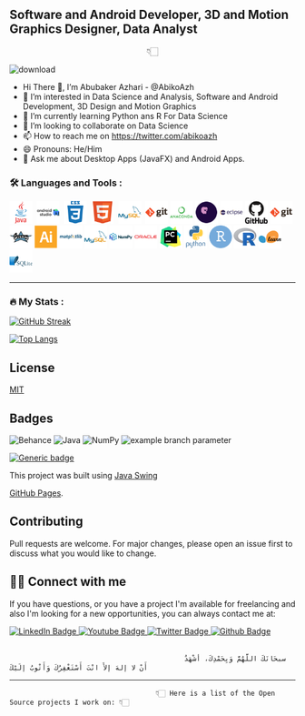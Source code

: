## Software and Android Developer, 3D and Motion Graphics Designer, Data Analyst 
<p align="center", font-size:30px>👇🏻</p>

![download](https://github.com/AbikoAzh/AbikoAzh/assets/165510364/da04e799-a686-442a-8768-c4725f3115b8)

- Hi There 👋, I’m Abubaker Azhari - @AbikoAzh
- 👀 I’m interested in Data Science and Analysis, Software and Android Development, 3D Design and Motion Graphics 
- 🌱 I’m currently learning Python ans R For Data Science
- 💞️ I’m looking to collaborate on Data Science
- 📫 How to reach me on https://twitter.com/abikoazh
- 😄 Pronouns: He/Him
- 💬 Ask me about Desktop Apps (JavaFX) and Android Apps.

### :hammer_and_wrench: Languages and Tools :
<div>
  <img src="https://github.com/devicons/devicon/blob/master/icons/java/java-original-wordmark.svg" title="Java" alt="Java" width="40" height="40"/>&nbsp;
  <img src="https://github.com/devicons/devicon/blob/master/icons/androidstudio/androidstudio-original-wordmark.svg" title="Android Studio" alt="Android Studio" width="40" height="40"/>&nbsp;
  <img src="https://github.com/devicons/devicon/blob/master/icons/css3/css3-plain-wordmark.svg"  title="CSS3" alt="CSS" width="40" height="40"/>&nbsp;
  <img src="https://github.com/devicons/devicon/blob/master/icons/html5/html5-original.svg" title="HTML5" alt="HTML" width="40" height="40"/>&nbsp;
  <img src="https://github.com/devicons/devicon/blob/master/icons/mysql/mysql-original-wordmark.svg" title="MySQL"  alt="MySQL" width="40" height="40"/>&nbsp;
  <img src="https://github.com/devicons/devicon/blob/master/icons/git/git-original-wordmark.svg" title="Git" **alt="Git" width="40" height="40"/>
  <img src="https://github.com/devicons/devicon/blob/master/icons/anaconda/anaconda-original-wordmark.svg" title="Anaconda" **alt="Anaconda" width="40" height="40"/>
  <img src="https://github.com/devicons/devicon/blob/master/icons/aftereffects/aftereffects-original.svg" title="Anaconda" **alt="Anaconda" width="40" height="40"/>
  <img src="https://github.com/devicons/devicon/blob/master/icons/eclipse/eclipse-original-wordmark.svg" title="Anaconda" **alt="Anaconda" width="40" height="40"/>
  <img src="https://github.com/devicons/devicon/blob/master/icons/github/github-original-wordmark.svg" title="Anaconda" **alt="Anaconda" width="40" height="40"/>
  <img src="https://github.com/devicons/devicon/blob/master/icons/git/git-original-wordmark.svg" title="Anaconda" **alt="Anaconda" width="40" height="40"/>
  <img src="https://github.com/devicons/devicon/blob/master/icons/groovy/groovy-original.svg" title="Anaconda" **alt="Anaconda" width="40" height="40"/>
  <img src="https://github.com/devicons/devicon/blob/master/icons/illustrator/illustrator-plain.svg" title="Anaconda" **alt="Anaconda" width="40" height="40"/>
  <img src="https://github.com/devicons/devicon/blob/master/icons/matplotlib/matplotlib-original-wordmark.svg" title="Anaconda" **alt="Anaconda" width="40" height="40"/>
  <img src="https://github.com/devicons/devicon/blob/master/icons/mysql/mysql-original-wordmark.svg" title="Anaconda" **alt="Anaconda" width="40" height="40"/>
  <img src="https://github.com/devicons/devicon/blob/master/icons/numpy/numpy-original-wordmark.svg" title="Anaconda" **alt="Anaconda" width="40" height="40"/>
  <img src="https://github.com/devicons/devicon/blob/master/icons/oracle/oracle-original.svg" title="Anaconda" **alt="Anaconda" width="40" height="40"/>
  <img src="https://github.com/devicons/devicon/blob/master/icons/pycharm/pycharm-original.svg" title="Anaconda" **alt="Anaconda" width="40" height="40"/>
  <img src="https://github.com/devicons/devicon/blob/master/icons/python/python-original-wordmark.svg" title="Anaconda" **alt="Anaconda" width="40" height="40"/>
  <img src="https://github.com/devicons/devicon/blob/master/icons/rstudio/rstudio-original.svg" title="Anaconda" **alt="Anaconda" width="40" height="40"/>
  <img src="https://github.com/devicons/devicon/blob/master/icons/r/r-original.svg" title="Anaconda" **alt="Anaconda" width="40" height="40"/>
  <img src="https://github.com/devicons/devicon/blob/master/icons/scikitlearn/scikitlearn-original.svg" title="Anaconda" **alt="Anaconda" width="40" height="40"/>
  <img src="https://github.com/devicons/devicon/blob/master/icons/sqlite/sqlite-original-wordmark.svg" title="Anaconda" **alt="Anaconda" width="40" height="40"/>
</div>

---

### :fire: My Stats :
[![GitHub Streak](http://github-readme-streak-stats.herokuapp.com?user=AbikoAzh&theme=dark&background=000000)](https://git.io/streak-stats)

[![Top Langs](https://github-readme-stats.vercel.app/api/top-langs/?username=AbikoAzh&layout=compact&theme=vision-friendly-dark)](https://github.com/anuraghazra/github-readme-stats)

## License

[MIT](https://choosealicense.com/licenses/mit/)


## Badges

![Behance](https://img.shields.io/badge/Behance-1769ff?style=for-the-badge&logo=behance&logoColor=white)
![Java](https://img.shields.io/badge/java-%23ED8B00.svg?style=for-the-badge&logo=openjdk&logoColor=black)
![NumPy](https://img.shields.io/badge/numpy-%23013243.svg?style=for-the-badge&logo=numpy&logoColor=white)
![example branch parameter](https://github.com/github/docs/actions/workflows/main.yml/badge.svg?branch=feature-1)

[![Generic badge](https://img.shields.io/badge/Java_Version-Java_1.8-<yellow>.svg)](https://shields.io/)


This project was built using [Java Swing](https://docs.oracle.com/javase/7/docs/api/javax/swing/package-summary.html)

[GitHub Pages](https://pages.github.com/).

## Contributing

Pull requests are welcome. For major changes, please open an issue first
to discuss what you would like to change.

## 🙋‍♂️ Connect with me 
If you have questions, or you have a project I'm available for freelancing and also I'm looking for a new opportunities, you can always contact me at:
<div id="badges">
  <a href="your-linkedin-URL">
    <img src="https://img.shields.io/badge/LinkedIn-blue?style=for-the-badge&logo=linkedin&logoColor=white" alt="LinkedIn Badge"/>
  </a>
  <a href="your-youtube-URL">
    <img src="https://img.shields.io/badge/YouTube-red?style=for-the-badge&logo=youtube&logoColor=white" alt="Youtube Badge"/>
  </a>
  <a href="your-twitter-URL">
    <img src="https://img.shields.io/badge/Twitter-blue?style=for-the-badge&logo=twitter&logoColor=white" alt="Twitter Badge"/>
  </a>
  <a href="https://github.com/AbikoAzh">
    <img src="https://img.shields.io/badge/Github-black?style=for-the-badge&logo=github&logoColor=white" alt="Github Badge"/>
  </a>
</div>

<img src="https://komarev.com/ghpvc/?username=AbikoAzh&style=flat-square&color=blue" alt=""/>




                                               سبحَانَكَ اللَّهُمَّ وَبِحَمْدِكَ، أَشْهَدُ أَنْ لا إِلهَ إِلأَ انْتَ أَسْتَغْفِرُكَ وَأَتْوبُ إِلَيْكَ
---

                                        👇🏻 Here is a list of the Open Source projects I work on: 👇🏻


<!---
AbikoAzh/AbikoAzh is a ✨ special ✨ repository because its `README.md` (this file) appears on your GitHub profile.
You can click the Preview link to take a look at your changes.
--->
